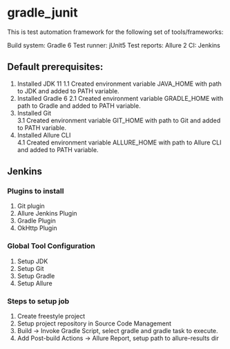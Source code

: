 # gradle_junit

This is test automation framework for the following set of tools/frameworks:

Build system: Gradle 6
Test runner: jUnit5
Test reports: Allure 2
CI: Jenkins

## Default prerequisites:

1. Installed JDK 11
   1.1 Created environment variable JAVA_HOME with path to JDK and added to PATH variable.
2. Installed Gradle 6
   2.1 Created environment variable GRADLE_HOME with path to Gradle and added to PATH variable.
3. Installed Git  
   3.1 Created environment variable GIT_HOME with path to Git and added to PATH variable.
4. Installed Allure CLI  
   4.1 Created environment variable ALLURE_HOME with path to Allure CLI and added to PATH variable.   
   
## Jenkins

### Plugins to install

1. Git plugin
2. Allure Jenkins Plugin
3. Gradle Plugin
4. OkHttp Plugin

### Global Tool Configuration

1. Setup JDK
2. Setup Git
3. Setup Gradle
4. Setup Allure

### Steps to setup job

1. Create freestyle project
2. Setup project repository in Source Code Management
3. Build -> Invoke Gradle Script, select gradle and gradle task to execute.
4. Add Post-build Actions -> Allure Report, setup path to allure-results dir

